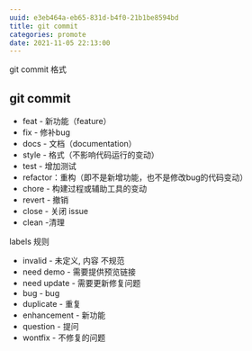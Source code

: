 ```yaml
---
uuid: e3eb464a-eb65-831d-b4f0-21b1be8594bd
title: git commit 
categories: promote
date: 2021-11-05 22:13:00
---
```

git commit 格式

## git commit 

* feat - 新功能（feature）
* fix - 修补bug
* docs - 文档（documentation）
* style - 格式（不影响代码运行的变动）
* test - 增加测试
* refactor：重构（即不是新增功能，也不是修改bug的代码变动）
* chore - 构建过程或辅助工具的变动
* revert - 撤销
* close - 关闭 issue
* clean -清理

labels 规则

* invalid - 未定义, 内容 不规范
* need demo - 需要提供预览链接 
* need update - 需要更新修复问题
* bug - bug
* duplicate - 重复
* enhancement - 新功能
* question - 提问
* wontfix - 不修复的问题

